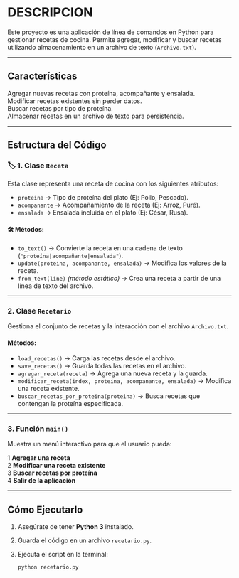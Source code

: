 # DESCRIPCION

Este proyecto es una aplicación de línea de comandos en Python para gestionar recetas de cocina. Permite agregar, modificar y buscar recetas utilizando almacenamiento en un archivo de texto (`Archivo.txt`).  

---

##  **Características**  

 Agregar nuevas recetas con proteína, acompañante y ensalada.  
 Modificar recetas existentes sin perder datos.  
 Buscar recetas por tipo de proteína.  
 Almacenar recetas en un archivo de texto para persistencia.  

---

##  **Estructura del Código**  

### 🏷 **1. Clase `Receta`**  

Esta clase representa una receta de cocina con los siguientes atributos:  

- `proteina` → Tipo de proteína del plato (Ej: Pollo, Pescado).  
- `acompanante` → Acompañamiento de la receta (Ej: Arroz, Puré).  
- `ensalada` → Ensalada incluida en el plato (Ej: César, Rusa).  

#### 🛠 **Métodos:**  

- `to_text()` → Convierte la receta en una cadena de texto (`"proteína|acompañante|ensalada"`).  
- `update(proteina, acompanante, ensalada)` → Modifica los valores de la receta.  
- `from_text(line)` *(método estático)* → Crea una receta a partir de una línea de texto del archivo.  

---

###  **2. Clase `Recetario`**  

Gestiona el conjunto de recetas y la interacción con el archivo `Archivo.txt`.  

####  **Métodos:**  

- `load_recetas()` → Carga las recetas desde el archivo.  
- `save_recetas()` → Guarda todas las recetas en el archivo.  
- `agregar_receta(receta)` → Agrega una nueva receta y la guarda.  
- `modificar_receta(index, proteina, acompanante, ensalada)` → Modifica una receta existente.  
- `buscar_recetas_por_proteina(proteina)` → Busca recetas que contengan la proteína especificada.  

---

###  **3. Función `main()`**  

Muestra un menú interactivo para que el usuario pueda:  

1️ **Agregar una receta**  
2️ **Modificar una receta existente**  
3️ **Buscar recetas por proteína**  
4️ **Salir de la aplicación**  

---

##  **Cómo Ejecutarlo**  

1. Asegúrate de tener **Python 3** instalado.  
2. Guarda el código en un archivo `recetario.py`.  
3. Ejecuta el script en la terminal:  

   ```sh
   python recetario.py
